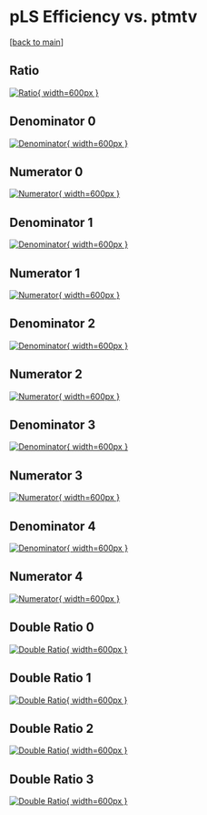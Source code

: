 # pLS Efficiency vs. ptmtv

[[back to main](./)]



## Ratio

[![Ratio](../mtv/var/pLS_base_13_0_eff_ptmtv.png){ width=600px }](../mtv/var/pLS_base_13_0_eff_ptmtv.pdf)

## Denominator 0

[![Denominator](../mtv/den/pLS_base_13_0_eff_ptmtv_den0.png){ width=600px }](../mtv/den/pLS_base_13_0_eff_ptmtv_den0.pdf)

## Numerator 0

[![Numerator](../mtv/num/pLS_base_13_0_eff_ptmtv_num0.png){ width=600px }](../mtv/num/pLS_base_13_0_eff_ptmtv_num0.pdf)

## Denominator 1

[![Denominator](../mtv/den/pLS_base_13_0_eff_ptmtv_den1.png){ width=600px }](../mtv/den/pLS_base_13_0_eff_ptmtv_den1.pdf)

## Numerator 1

[![Numerator](../mtv/num/pLS_base_13_0_eff_ptmtv_num1.png){ width=600px }](../mtv/num/pLS_base_13_0_eff_ptmtv_num1.pdf)

## Denominator 2

[![Denominator](../mtv/den/pLS_base_13_0_eff_ptmtv_den2.png){ width=600px }](../mtv/den/pLS_base_13_0_eff_ptmtv_den2.pdf)

## Numerator 2

[![Numerator](../mtv/num/pLS_base_13_0_eff_ptmtv_num2.png){ width=600px }](../mtv/num/pLS_base_13_0_eff_ptmtv_num2.pdf)

## Denominator 3

[![Denominator](../mtv/den/pLS_base_13_0_eff_ptmtv_den3.png){ width=600px }](../mtv/den/pLS_base_13_0_eff_ptmtv_den3.pdf)

## Numerator 3

[![Numerator](../mtv/num/pLS_base_13_0_eff_ptmtv_num3.png){ width=600px }](../mtv/num/pLS_base_13_0_eff_ptmtv_num3.pdf)

## Denominator 4

[![Denominator](../mtv/den/pLS_base_13_0_eff_ptmtv_den4.png){ width=600px }](../mtv/den/pLS_base_13_0_eff_ptmtv_den4.pdf)

## Numerator 4

[![Numerator](../mtv/num/pLS_base_13_0_eff_ptmtv_num4.png){ width=600px }](../mtv/num/pLS_base_13_0_eff_ptmtv_num4.pdf)

## Double Ratio 0

[![Double Ratio](../mtv/ratio/pLS_base_13_0_eff_ptmtv_ratio0.png){ width=600px }](../mtv/ratio/pLS_base_13_0_eff_ptmtv_ratio0.pdf)

## Double Ratio 1

[![Double Ratio](../mtv/ratio/pLS_base_13_0_eff_ptmtv_ratio1.png){ width=600px }](../mtv/ratio/pLS_base_13_0_eff_ptmtv_ratio1.pdf)

## Double Ratio 2

[![Double Ratio](../mtv/ratio/pLS_base_13_0_eff_ptmtv_ratio2.png){ width=600px }](../mtv/ratio/pLS_base_13_0_eff_ptmtv_ratio2.pdf)

## Double Ratio 3

[![Double Ratio](../mtv/ratio/pLS_base_13_0_eff_ptmtv_ratio3.png){ width=600px }](../mtv/ratio/pLS_base_13_0_eff_ptmtv_ratio3.pdf)

